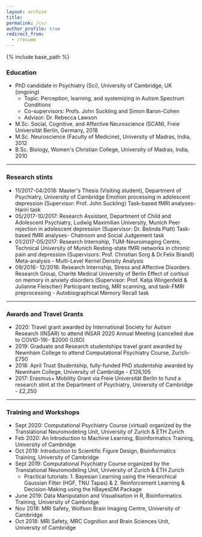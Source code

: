 ```yaml
---
layout: archive
title: 
permalink: /cv/
author_profile: true
redirect_from:
  - /resume
---
```


{% include base_path %}

### Education

* PhD candidate in Psychiatry (Sci), University of Cambridge, UK (ongoing)
  * Topic: Perception, learning, and systemizing in Autism Spectrum Conditions
  * Co-supervisors: Profs. John Suckling and Simon Baron-Cohen
  * Advisor: Dr. Rebecca Lawson
* M.Sc. Social, Cognitive, and Affective Neuroscience (SCAN), Freie Universität Berlin, Germany, 2018
* M.Sc. Neuroscience (Faculty of Medicine), University of Madras, India, 2012
* B.Sc. Biology, Women's Christian College, University of Madras, India, 2010

***

### Research stints

* 11/2017-04/2018: Master's Thesis (Visiting student), Department of Psychiatry,  University of Cambridge 
    Emotion processing in adolescent depression (Supervisor: Prof. John Suckling)
    Task-based fMRI analyses- Hariri task
* 05/2017-10/2017: Research Assistant, Department of Child and Adolescent Psychiatry, Ludwig Maximilian University, Munich
    Peer rejection in adolescent depression (Supervisor: Dr. Belinda Platt)
    Task-based fMRI analyses- Chatroom and Social Judgement task
* 01/2017-05/2017: Research Internship, TUM-Neuroimaging Centre, Technical University of Munich
    Resting-state fMRI networks in chronic pain and depression (Supervisors: Prof. Christian Sorg & Dr.Felix Brandl)
    Meta-analysis - Multi-Level Kernel Density Analysis
* 09/2016- 12/2016: Research Internship, Stress and Affective Disorders Research Group, Charité Medical University of Berlin
    Effect of cortisol on memory in anxiety disorders (Supervisor: Prof. Katja Wingenfeld & Julianne Fleischer)
    Participant testing, MRI scanning, and task-FMRI preprocessing - Autobiographical Memory Recall task

***

### Awards and Travel Grants

* 2020: Travel grant awarded by International Society for Autism Research (INSAR) to attend INSAR 2020 Annual Meeting (cancelled due to COVID-19)- $2000 (USD)
* 2019: Graduate and Research studentships travel grant awarded by Newnham College to attend Computational Psychiatry Course, Zurich- £750
* 2018: April Trust Studentship, fully-funded PhD studentship awarded by Newnham College, University of Cambridge - £126,105
* 2017: Erasmus+ Mobility Grant via Freie Universität Berlin to fund a research stint at the Department of Psychiatry, University of Cambridge - £2,250

***

### Training and Workshops

* Sept 2020: Computational Psychiatry Course (virtual) organized by the Translational Neuromodeling Unit, University of Zurich & ETH Zurich
* Feb 2020: An Introduction to Machine Learning, Bioinformatics Training, University of Cambridge
* Oct 2019: Introduction to Scientific Figure Design, Bioinformatics Training, University of Cambridge
* Sept 2019: Computational Psychiatry Course organized by the Translational Neuromodeling Unit, University of Zurich & ETH Zurich
  * Practical tutorials: 1. Bayesian Learning using the Hierarchical Gaussian Filter (HGF, TNU Tapas) & 2. Reinforcement Learning & Decision-Making using the hBayesDM Package
* June 2019: Data Manipulation and Visualisation in R, Bioinformatics Training, University of Cambridge
* Nov 2018: MRI Safety, Wolfson Brain Imaging Centre, University of Cambridge
* Oct 2018: MRI Safety, MRC Cognition and Brain Sciences Unit, University of Cambridge
